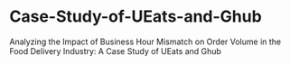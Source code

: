 # Case-Study-of-UEats-and-Ghub
Analyzing the Impact of Business Hour Mismatch on Order Volume in the Food Delivery Industry: A Case Study of UEats and Ghub
